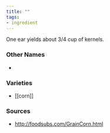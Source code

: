 ```yaml
---
title: ""
tags:
- ingredient
---
```

One ear yields about 3/4 cup of kernels.

### Other Names

* 

### Varieties

* [[corn]]

### Sources
* http://foodsubs.com/GrainCorn.html

